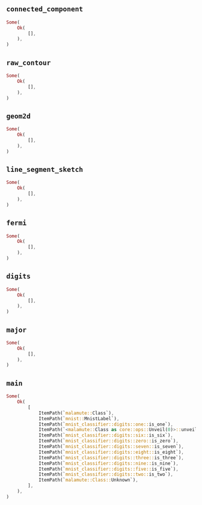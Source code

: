 ## `connected_component`

```rust
Some(
    Ok(
        [],
    ),
)
```

## `raw_contour`

```rust
Some(
    Ok(
        [],
    ),
)
```

## `geom2d`

```rust
Some(
    Ok(
        [],
    ),
)
```

## `line_segment_sketch`

```rust
Some(
    Ok(
        [],
    ),
)
```

## `fermi`

```rust
Some(
    Ok(
        [],
    ),
)
```

## `digits`

```rust
Some(
    Ok(
        [],
    ),
)
```

## `major`

```rust
Some(
    Ok(
        [],
    ),
)
```

## `main`

```rust
Some(
    Ok(
        [
            ItemPath(`malamute::Class`),
            ItemPath(`mnist::MnistLabel`),
            ItemPath(`mnist_classifier::digits::one::is_one`),
            ItemPath(`<malamute::Class as core::ops::Unveil(0)>::unveil`),
            ItemPath(`mnist_classifier::digits::six::is_six`),
            ItemPath(`mnist_classifier::digits::zero::is_zero`),
            ItemPath(`mnist_classifier::digits::seven::is_seven`),
            ItemPath(`mnist_classifier::digits::eight::is_eight`),
            ItemPath(`mnist_classifier::digits::three::is_three`),
            ItemPath(`mnist_classifier::digits::nine::is_nine`),
            ItemPath(`mnist_classifier::digits::five::is_five`),
            ItemPath(`mnist_classifier::digits::two::is_two`),
            ItemPath(`malamute::Class::Unknown`),
        ],
    ),
)
```
